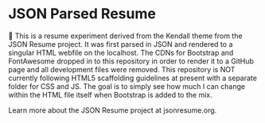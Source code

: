 # JSON Parsed Resume

:construction: This is a resume experiment derived from the Kendall theme from the JSON Resume project. It was first parsed in JSON and rendered to a singular HTML webfile on the localhost. The CDNs for Bootstrap and FontAwesome dropped in to this repository in order to render it to a GitHub page and all development files were removed. This repository is NOT currently following HTML5 scaffolding guidelines at present with a separate folder for CSS and JS. The goal is to simply see how much I can change within the HTML file itself when Bootstrap is added to the mix.

Learn more about the JSON Resume project at jsonresume.org.
